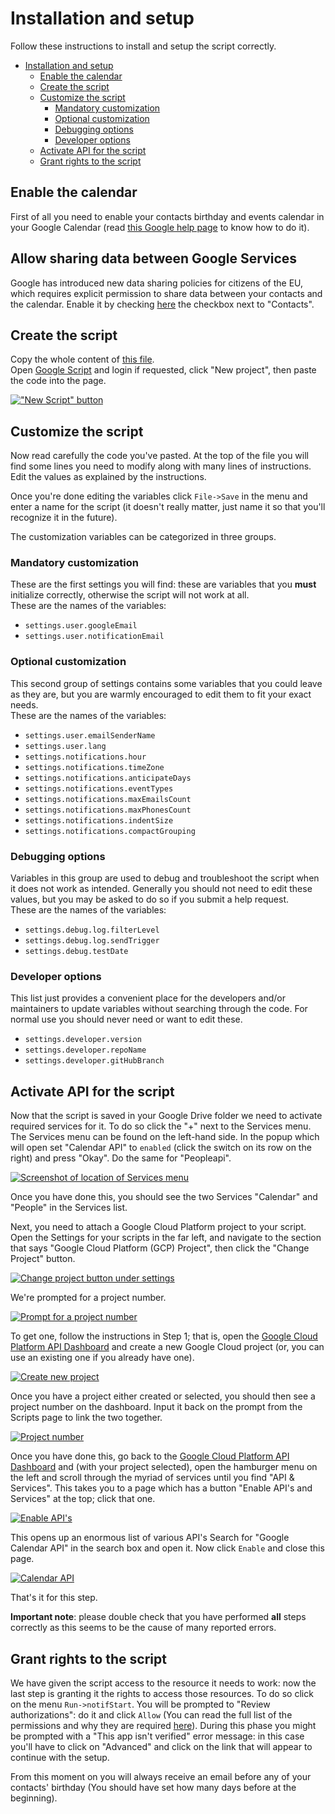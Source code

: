 # Installation and setup

Follow these instructions to install and setup the script correctly.

<!-- TOC -->

- [Installation and setup](#installation-and-setup)
  - [Enable the calendar](#enable-the-calendar)
  - [Create the script](#create-the-script)
  - [Customize the script](#customize-the-script)
    - [Mandatory customization](#mandatory-customization)
    - [Optional customization](#optional-customization)
    - [Debugging options](#debugging-options)
    - [Developer options](#developer-options)
  - [Activate API for the script](#activate-api-for-the-script)
  - [Grant rights to the script](#grant-rights-to-the-script)

<!-- /TOC -->

## Enable the calendar

First of all you need to enable your contacts birthday and events calendar in
your Google Calendar (read [this Google help page][Google setup birthday
calendar] to know how to do it).

## Allow sharing data between Google Services
Google has introduced new data sharing policies for citizens of the EU, which requires explicit permission to share data between your contacts and the calendar. Enable it by checking [here](https://myactivity.google.com/linked-services?hl=de&utm_source=google-account&utm_medium=web&continue=https%3A%2F%2Fmyaccount.google.com%2Fdata-and-privacy) the checkbox next to "Contacts".

## Create the script

Copy the whole content of [this file][Main code file].  
Open [Google Script][Google scripts website] and login if requested,
click "New project", then paste the code into the page.

[!["New Script" button](thumbnails/new-script.png)](screenshots/new-script.png)

## Customize the script

Now read carefully the code you've pasted. At the top of the file you will find
some lines you need to modify along with many lines of instructions. Edit the
values as explained by the instructions.  

Once you're done editing the variables click `File->Save` in the menu and enter
a name for the script (it doesn't really matter, just name it so that you'll
recognize it in the future).

The customization variables can be categorized in three groups.

### Mandatory customization

These are the first settings you will find: these are variables that you
**must** initialize correctly, otherwise the script will not work at all.  
These are the names of the variables:

- `settings.user.googleEmail`
- `settings.user.notificationEmail`

### Optional customization

This second group of settings contains some variables that you could leave as
they are, but you are warmly encouraged to edit them to fit your exact needs.  
These are the names of the variables:

- `settings.user.emailSenderName`
- `settings.user.lang`
- `settings.notifications.hour`
- `settings.notifications.timeZone`
- `settings.notifications.anticipateDays`
- `settings.notifications.eventTypes`
- `settings.notifications.maxEmailsCount`
- `settings.notifications.maxPhonesCount`
- `settings.notifications.indentSize`
- `settings.notifications.compactGrouping`

### Debugging options

Variables in this group are used to debug and troubleshoot the script when it
does not work as intended. Generally you should not need to edit these values,
but you may be asked to do so if you submit a help request.  
These are the names of the variables:

- `settings.debug.log.filterLevel`
- `settings.debug.log.sendTrigger`
- `settings.debug.testDate`

### Developer options

This list just provides a convenient place for the developers and/or maintainers
to update variables without searching through the code. For normal use you
should never need or want to edit these.

- `settings.developer.version`
- `settings.developer.repoName`
- `settings.developer.gitHubBranch`

## Activate API for the script

Now that the script is saved in your Google Drive folder we need to activate required services for it.
To do so click the "+" next to the Services menu. The Services menu can be found on the left-hand side.
In the popup which will open set "Calendar API" to `enabled` (click the switch
on its row on the right) and press "Okay". Do the same for "Peopleapi".

[![Screenshot of location of Services
menu](thumbnails/add-service.png)](screenshots/add-service.png)

Once you have done this, you should see the two Services "Calendar" and "People" in the Services list.

Next, you need to attach a Google Cloud Platform project to your script.
Open the Settings for your scripts in the far left,
and navigate to the section that says "Google Cloud Platform (GCP) Project",
then click the "Change Project" button.

[![Change project button under
settings](thumbnails/gcp-change-project.png)](screenshots/gcp-change-project.png)

We're prompted for a project number.

[![Prompt for a project number](thumbnails/gcp-enter-number.png)](screenshots/gcp-enter-number.png)

To get one, follow the instructions in Step 1; that is, open the
[Google Cloud Platform API Dashboard][Google Cloud Platform API Dashboard]
and create a new Google Cloud project
(or, you can use an existing one if you already have one).

[![Create new project](thumbnails/gcloud-create-new-project.png)](screenshots/gcloud-create-new-project.png)

Once you have a project either created or selected,
you should then see a project number on the dashboard.
Input it back on the prompt from the Scripts page to link the two together.

[![Project number](thumbnails/project-number.png)](screenshots/project-number.png)

Once you have done this, go back to the
[Google Cloud Platform API Dashboard][Google Cloud Platform API Dashboard]
and (with your project selected), open the hamburger menu on the left
and scroll through the myriad of services until you find "API & Services".
This takes you to a page which has a button "Enable API's and Services" at the
top; click that one.

[![Enable API's](thumbnails/enable-apis.png)](screenshots/enable-apis.png)

This opens up an enormous list of various API's
Search for "Google Calendar API" in the search box and open it.
Now click `Enable` and close this page.

[![Calendar API](thumbnails/calendar-api.png)](screenshots/calendar-api.png)

That's it for this step.

**Important note**: please double check that you have performed **all** steps
correctly as this seems to be the cause of many reported errors.

## Grant rights to the script

We have given the script access to the resource it needs to work: now the last
step is granting it the rights to access those resources. To do so click on the
menu `Run->notifStart`. You will be prompted to "Review authorizations": do it
and click `Allow` (You can read the full list of the permissions and why they
are required [here][Permissions list]).
During this phase you might be prompted with a "This app isn't verified" error
message: in this case you'll have to click on "Advanced" and click on the link
that will appear to continue with the setup.

From this moment on you will always receive an email before any of your
contacts' birthday (You should have set how many days before at the beginning).

[Main code file]: https://raw.githubusercontent.com/GioBonvi/GoogleContactsEventsNotifier/master/code.gs
[Google Scripts website]: https://script.google.com
[Google setup birthday calendar]: https://support.google.com/calendar/answer/6084659?hl=en
[Permissions list]: ../README.md#permissions-required
[Google Cloud Platform API Dashboard]: https://console.cloud.google.com/apis/dashboard
